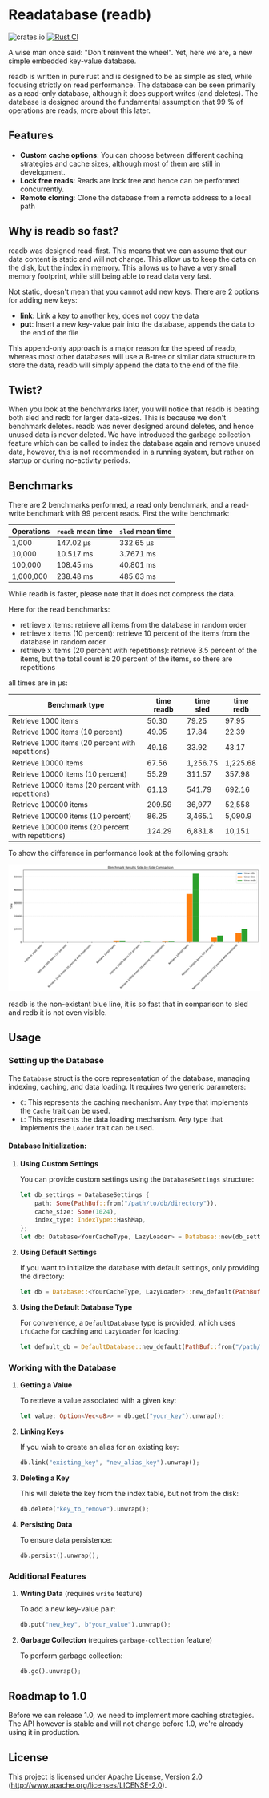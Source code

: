 # Readatabase (readb)
![crates.io](https://img.shields.io/crates/v/readb.svg)
[![Rust CI](https://github.com/Basis-Health/readb/actions/workflows/rust.yml/badge.svg)](https://github.com/Basis-Health/readb/actions/workflows/rust.yml)

A wise man once said: "Don't reinvent the wheel". Yet, here we are, a new simple embedded key-value database. 

readb is written in pure rust and is designed to be as simple as sled, while focusing strictly on read performance. The
database can be seen primarily as a read-only database, although it does support writes (and deletes). The database is
designed around the fundamental assumption that 99 % of operations are reads, more about this later.

## Features
- **Custom cache options**: You can choose between different caching strategies and cache sizes, although most of them are
  still in development.
- **Lock free reads**: Reads are lock free and hence can be performed concurrently.
- **Remote cloning**: Clone the database from a remote address to a local path

## Why is readb so fast?
readb was designed read-first. This means that we can assume that our data content is static and will not change. This
allow us to keep the data on the disk, but the index in memory. This allows us to have a very small memory footprint,
while still being able to read data very fast.

Not static, doesn't mean that you cannot add new keys. There are 2 options for adding new keys:
- **link**: Link a key to another key, does not copy the data
- **put**: Insert a new key-value pair into the database, appends the data to the end of the file

This append-only approach is a major reason for the speed of readb, whereas most other databases will use a B-tree or
similar data structure to store the data, readb will simply append the data to the end of the file. 

## Twist?
When you look at the benchmarks later, you will notice that readb is beating both sled and redb for larger data-sizes. This
is because we don't benchmark deletes. readb was never designed around deletes, and hence unused data is never deleted.
We have introduced the garbage collection feature which can be called to index the database again and remove unused data,
however, this is not recommended in a running system, but rather on startup or during no-activity periods.

## Benchmarks

There are 2 benchmarks performed, a read only benchmark, and a read-write benchmark with 99 percent reads. First the write
benchmark:

| Operations | `readb` mean time | `sled` mean time |
|------------|-------------------|------------------|
| 1,000      | 147.02 µs         | 332.65 µs        |
| 10,000     | 10.517 ms         | 3.7671 ms        |
| 100,000    | 108.45 ms         | 40.801 ms        |
| 1,000,000  | 238.48 ms         | 485.63 ms        |

While readb is faster, please note that it does not compress the data.

Here for the read benchmarks:
- retrieve x items: retrieve all items from the database in random order
- retrieve x items (10 percent): retrieve 10 percent of the items from the database in random order
- retrieve x items (20 percent with repetitions): retrieve 3.5 percent of the items, but the total count is 20 percent of the items, so there are repetitions

all times are in µs:

| Benchmark type                                           | time readb   | time sled  | time redb  |
|----------------------------------------------------------|------------|------------|------------|
| Retrieve 1000 items                                      | 50.30      | 79.25      | 97.95      |
| Retrieve 1000 items (10 percent)                         | 49.05      | 17.84      | 22.39      |
| Retrieve 1000 items (20 percent with repetitions)        | 49.16      | 33.92      | 43.17      |
| Retrieve 10000 items                                     | 67.56      | 1,256.75   | 1,225.68   |
| Retrieve 10000 items (10 percent)                        | 55.29      | 311.57     | 357.98     |
| Retrieve 10000 items (20 percent with repetitions)       | 61.13      | 541.79     | 692.16     |
| Retrieve 100000 items                                    | 209.59     | 36,977     | 52,558     |
| Retrieve 100000 items (10 percent)                       | 86.25      | 3,465.1    | 5,090.9    |
| Retrieve 100000 items (20 percent with repetitions)      | 124.29     | 6,831.8    | 10,151     |


To show the difference in performance look at the following graph:

![graph](./info/img.png)

readb is the non-existant blue line, it is so fast that in comparison to sled and redb it is not even visible.

## Usage

### Setting up the Database

The `Database` struct is the core representation of the database, managing indexing, caching, and data loading. It requires two generic parameters:

- `C`: This represents the caching mechanism. Any type that implements the `Cache` trait can be used.
- `L`: This represents the data loading mechanism. Any type that implements the `Loader` trait can be used.

#### Database Initialization:

1. **Using Custom Settings**

   You can provide custom settings using the `DatabaseSettings` structure:

   ```rust
   let db_settings = DatabaseSettings {
       path: Some(PathBuf::from("/path/to/db/directory")),
       cache_size: Some(1024),
       index_type: IndexType::HashMap,
   };
   let db: Database<YourCacheType, LazyLoader> = Database::new(db_settings).unwrap();
   ```

2. **Using Default Settings**

   If you want to initialize the database with default settings, only providing the directory:

   ```rust
   let db = Database::<YourCacheType, LazyLoader>::new_default(PathBuf::from("/path/to/db/directory"));
   ```

3. **Using the Default Database Type**

   For convenience, a `DefaultDatabase` type is provided, which uses `LfuCache` for caching and `LazyLoader` for loading:

   ```rust
   let default_db = DefaultDatabase::new_default(PathBuf::from("/path/to/db/directory"));
   ```

### Working with the Database

1. **Getting a Value**

   To retrieve a value associated with a given key:

   ```rust
   let value: Option<Vec<u8>> = db.get("your_key").unwrap();
   ```

2. **Linking Keys**

   If you wish to create an alias for an existing key:

   ```rust
   db.link("existing_key", "new_alias_key").unwrap();
   ```

3. **Deleting a Key**

   This will delete the key from the index table, but not from the disk:

   ```rust
   db.delete("key_to_remove").unwrap();
   ```

4. **Persisting Data**

   To ensure data persistence:

   ```rust
   db.persist().unwrap();
   ```

### Additional Features

1. **Writing Data** (requires `write` feature)

   To add a new key-value pair:

   ```rust
   db.put("new_key", b"your_value").unwrap();
   ```

2. **Garbage Collection** (requires `garbage-collection` feature)

   To perform garbage collection:

   ```rust
   db.gc().unwrap();
   ```

## Roadmap to 1.0

Before we can release 1.0, we need to implement more caching strategies. The API however is stable and will not change
before 1.0, we're already using it in production.

## License

This project is licensed under Apache License, Version 2.0 (http://www.apache.org/licenses/LICENSE-2.0).
